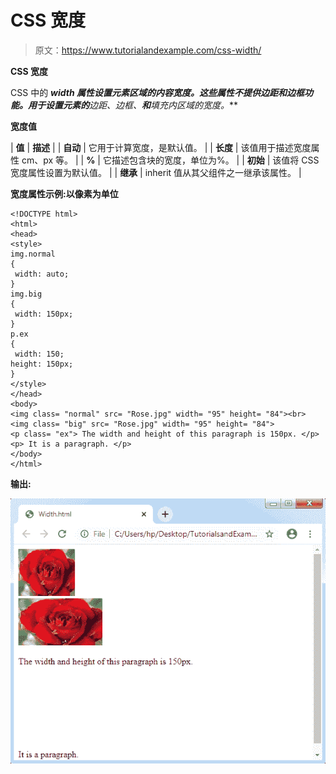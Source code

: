 # CSS 宽度

> 原文：<https://www.tutorialandexample.com/css-width/>

**CSS 宽度**

CSS 中的 ***width 属性设置元素区域的内容宽度。这些属性不提供边距和边框功能。用于设置元素的**边距、边框、**和**填充**内区域的宽度。***

**宽度值**



| **值** | **描述** |
| **自动** | 它用于计算宽度，是默认值。 |
| **长度** | 该值用于描述宽度属性 cm、px 等。 |
| **%** | 它描述包含块的宽度，单位为%。 |
| **初始** | 该值将 CSS 宽度属性设置为默认值。 |
| **继承** | inherit 值从其父组件之一继承该属性。 |



**宽度属性示例:以像素为单位**

```
<!DOCTYPE html>
<html>
<head>
<style>
img.normal
{
 width: auto;
}
img.big
{
 width: 150px;
}
p.ex
{
 width: 150;
height: 150px;
}
</style>
</head>
<body>
<img class= "normal" src= "Rose.jpg" width= "95" height= "84"><br>
<img class= "big" src= "Rose.jpg" width= "95" height= "84">
<p class= "ex"> The width and height of this paragraph is 150px. </p>
<p> It is a paragraph. </p>
</body>
</html>
```

**输出:**

![CSS Width](img/73b3de935a8f562446d0d23be91a8df6.png)